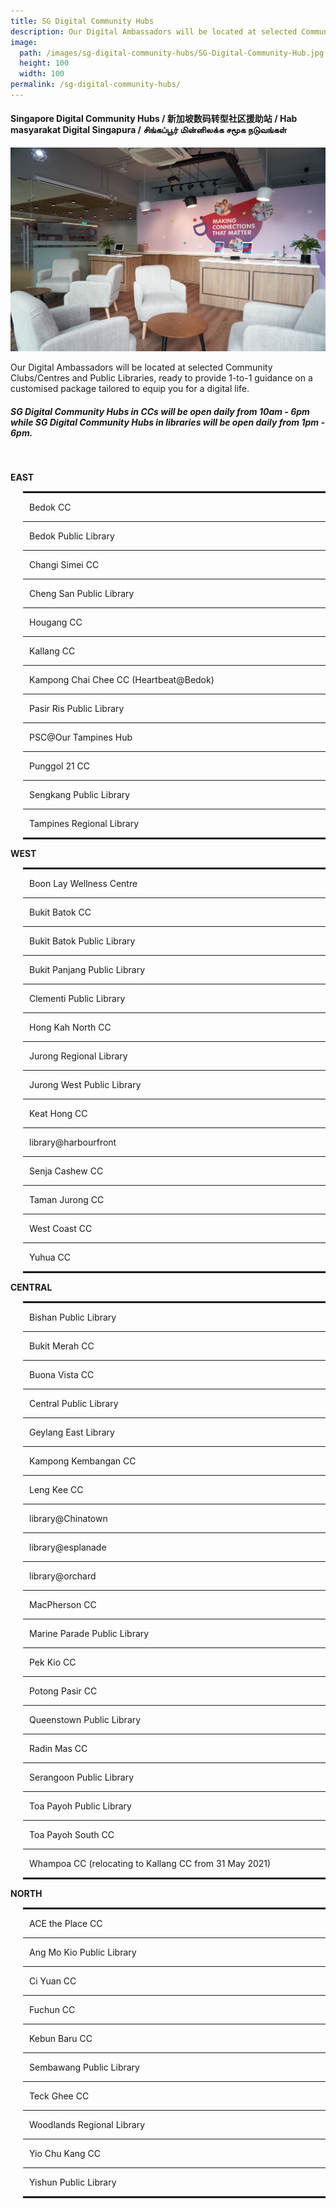 ```yaml
---
title: SG Digital Community Hubs
description: Our Digital Ambassadors will be located at selected Community Clubs/Centres and Public Libraries, ready to provide 1-to-1 guidance on a customised package tailored to equip you for a digital life.
image:
  path: /images/sg-digital-community-hubs/SG-Digital-Community-Hub.jpg
  height: 100
  width: 100
permalink: /sg-digital-community-hubs/
---
```


#### Singapore Digital Community Hubs / 新加坡数码转型社区援助站 / Hab masyarakat Digital Singapura / சிங்கப்பூர் மின்னிலக்க சமூக நடுவங்கள்

![image](/images/sg-digital-community-hubs/SG-Digital-Community-Hub.jpg)

Our Digital Ambassadors will be located at selected Community Clubs/Centres and Public Libraries, ready to provide 1-to-1 guidance on a customised package tailored to equip you for a digital life.
<br>
##### SG Digital Community Hubs in CCs will be open daily from 10am - 6pm while SG Digital Community Hubs in libraries will be open daily from 1pm - 6pm.

<br>
<div>
   <div class="row">
    <div class="col-sm-6">
    <p><strong>EAST</strong></p>
    <div style="padding-left: 20px;">
    <hr style="border: 1px solid;" />
    <p style="margin-left: 10px;">Bedok CC</p>
    <hr />
    <p style="margin-left: 10px;">Bedok Public Library</p>
    <hr />
    <p style="margin-left: 10px;">Changi Simei CC</p>
    <hr />
    <p style="margin-left: 10px;">Cheng San Public Library </p>
    <hr />
    <p style="margin-left: 10px;">Hougang CC</p>
    <hr />
    <p style="margin-left: 10px;">Kallang CC</p>
    <hr />
    <p style="margin-left: 10px;">Kampong Chai Chee CC (Heartbeat@Bedok)</p>
    <hr />
    <p style="margin-left: 10px;">Pasir Ris Public Library </p>
    <hr />
    <p style="margin-left: 10px;">PSC@Our Tampines Hub</p>
    <hr />
    <p style="margin-left: 10px;">Punggol 21 CC</p>
    <hr />
    <p style="margin-left: 10px;">Sengkang Public Library</p>
    <hr />
    <p style="margin-left: 10px;">Tampines Regional Library</p>
    <hr style="border: 1px solid;" />
    </div>
    <p><strong>WEST</strong></p>
    <div style="padding-left: 20px;">
    <hr style="border: 1px solid;" />
    <p style="margin-left: 10px;">Boon Lay Wellness Centre</p>
    <hr />
    <p style="margin-left: 10px;">Bukit Batok CC</p>
    <hr />
    <p style="margin-left: 10px;">Bukit Batok Public Library</p>
    <hr />
    <p style="margin-left: 10px;">Bukit Panjang Public Library</p>
    <hr />
    <p style="margin-left: 10px;">Clementi Public Library</p>
    <hr />
    <p style="margin-left: 10px;">Hong Kah North CC</p>
    <hr />
    <p style="margin-left: 10px;">Jurong Regional Library</p>
    <hr />
    <p style="margin-left: 10px;">Jurong West Public Library</p>
    <hr />
    <p style="margin-left: 10px;">Keat Hong CC</p>
    <hr />
    <p style="margin-left: 10px;">library@harbourfront</p>
    <hr />
    <p style="margin-left: 10px;">Senja Cashew CC</p>
    <hr />
    <p style="margin-left: 10px;">Taman Jurong CC</p>
    <hr />
    <p style="margin-left: 10px;">West Coast CC</p>
    <hr />
    <p style="margin-left: 10px;">Yuhua CC</p>
    <hr style="border: 1px solid;" />
    </div>
    </div>
    <div class="col-sm-6">
    <p><strong>CENTRAL</strong></p>
    <div style="padding-left: 20px;">
    <hr style="border: 1px solid;" />
    <p style="margin-left: 10px;">Bishan Public Library</p>
    <hr />
    <p style="margin-left: 10px;">Bukit Merah CC</p>
    <hr />
    <p style="margin-left: 10px;">Buona Vista CC</p>
    <hr />
    <p style="margin-left: 10px;">Central Public Library</p>
    <hr />
    <p style="margin-left: 10px;">Geylang East Library</p>
    <hr />
    <p style="margin-left: 10px;">Kampong Kembangan CC</p>
    <hr />
    <p style="margin-left: 10px;">Leng Kee CC</p>
    <hr />
    <p style="margin-left: 10px;">library@Chinatown</p>
    <hr />
    <p style="margin-left: 10px;">library@esplanade</p>
    <hr />
    <p style="margin-left: 10px;">library@orchard</p>
    <hr />
    <p style="margin-left: 10px;">MacPherson CC</p>
    <hr />
    <p style="margin-left: 10px;">Marine Parade Public Library</p>
    <hr />
    <p style="margin-left: 10px;">Pek Kio CC</p>
    <hr />
    <p style="margin-left: 10px;">Potong Pasir CC</p>
    <hr />
    <p style="margin-left: 10px;">Queenstown Public Library</p>
    <hr />
    <p style="margin-left: 10px;">Radin Mas CC</p>
    <hr />
    <p style="margin-left: 10px;">Serangoon Public Library</p>
    <hr />
    <p style="margin-left: 10px;">Toa Payoh Public Library</p>
    <hr />
    <p style="margin-left: 10px;">Toa Payoh South CC</p>
    <hr />
    <p style="margin-left: 10px;"> Whampoa CC (relocating to Kallang CC from 31 May 2021) </p>
    <hr style="border: 1px solid;" />
    </div>
    <p><strong>NORTH</strong></p>
    <div style="padding-left: 20px;">
    <hr style="border: 1px solid;" />
    <p style="margin-left: 10px;">ACE the Place CC</p>
    <hr />
    <p style="margin-left: 10px;">Ang Mo Kio Public Library</p>
    <hr />
    <p style="margin-left: 10px;">Ci Yuan CC</p>
    <hr />
    <p style="margin-left: 10px;">Fuchun CC</p>
    <hr />
    <p style="margin-left: 10px;">Kebun Baru CC</p>
    <hr />
    <p style="margin-left: 10px;">Sembawang Public Library</p>
    <hr />
    <p style="margin-left: 10px;">Teck Ghee CC</p>
    <hr />
    <p style="margin-left: 10px;">Woodlands Regional Library</p>
    <hr />
    <p style="margin-left: 10px;">Yio Chu Kang CC</p>
    <hr />
    <p style="margin-left: 10px;">Yishun Public Library</p>
    <hr style="border: 1px solid;" />
    </div>
    </div>
    </div>
